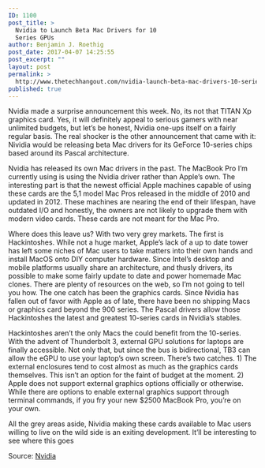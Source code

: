 ```yaml
---
ID: 1100
post_title: >
  Nvidia to Launch Beta Mac Drivers for 10
  Series GPUs
author: Benjamin J. Roethig
post_date: 2017-04-07 14:25:55
post_excerpt: ""
layout: post
permalink: >
  http://www.thetechhangout.com/nvidia-launch-beta-mac-drivers-10-series-gpus/
published: true
---
```

Nvidia made a surprise announcement this week.  No, its not that TITAN Xp graphics card.  Yes, it will definitely appeal to serious gamers with near unlimited budgets, but let’s be honest, Nvidia one-ups itself on a fairly regular basis.  The real shocker is the other announcement that came with it: Nividia would be releasing beta Mac drivers for its GeForce 10-series chips based around its Pascal architecture.

Nvidia has released its own Mac drivers in the past.  The MacBook Pro I’m currently using is using the Nvidia driver rather than Apple’s own.  The interesting part is that the newest official Apple machines capable of using these cards are the 5,1 model Mac Pros released in the middle of 2010 and updated in 2012.  These machines are nearing the end of their lifespan, have outdated I/O and honestly, the owners are not likely to upgrade them with modern video cards.  These cards are not meant for the Mac Pro.

Where does this leave us?  With two very grey markets.  The first is Hackintoshes.  While not a huge market, Apple’s lack of a up to date tower has left some niches of Mac users to take matters into their own hands and install MacOS onto DIY computer hardware.  Since Intel’s desktop and mobile platforms usually share an architecture, and thusly drivers, its possible to make some fairly update to date and power homemade Mac clones.  There are plenty of resources on the web, so I’m not going to tell you how.  The one catch has been the graphics cards.  Since Nvidia has fallen out of favor with Apple as of late, there have been no shipping Macs or graphics card beyond the 900 series.  The Pascal drivers allow those Hackintoshes the latest and greatest 10-series cards in Nvidia’s stables. 

Hackintoshes aren’t the only Macs the could benefit from the 10-series.  With the advent of Thunderbolt 3, external GPU solutions for laptops are finally accessible.  Not only that, but since the bus is bidirectional, TB3 can allow the eGPU to use your laptop’s own screen.  There’s two catches.  1) The external enclosures tend to cost almost as much as the graphics cards themselves.  This isn’t an option for the faint of budget at the moment.  2) Apple does not support external graphics options officially or otherwise.  While there are options to enable external graphics support through terminal commands, if you fry your new $2500 MacBook Pro, you’re on your own.

All the grey areas aside, Nividia making these cards available to Mac users willing to live on the wild side is an exiting development.  It’ll be interesting to see where this goes

Source: [Nvidia](https://blogs.nvidia.com/blog/2017/04/06/titan-xp/)
